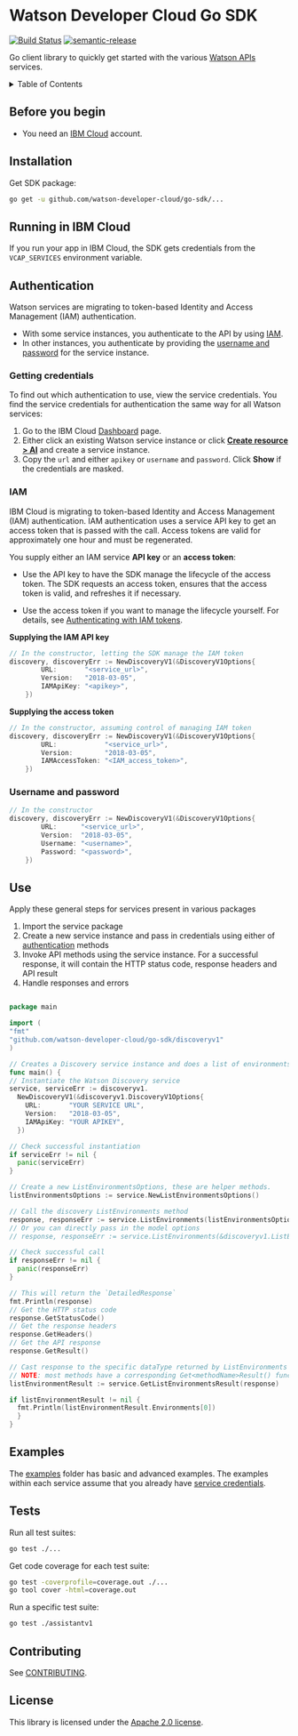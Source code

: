 # Watson Developer Cloud Go SDK
[![Build Status](https://travis-ci.org/watson-developer-cloud/go-sdk.svg?branch=master)](https://travis-ci.org/watson-developer-cloud/go-sdk)
[![semantic-release](https://img.shields.io/badge/%20%20%F0%9F%93%A6%F0%9F%9A%80-semantic--release-e10079.svg)](https://github.com/semantic-release/semantic-release)


Go client library to quickly get started with the various [Watson APIs](https://www.ibm.com/watson/developercloud/) services.

<details>
<summary>Table of Contents</summary>

* [Before you begin](#before-you-begin)
* [Installation](#installation)
* [Running in IBM Cloud](#running-in-ibm-cloud)
* [Authentication](#authentication)
	* [Getting-credentials](#getting-credentials)
	* [IAM](#iam)
	* [Username-and-password](#username-and-password)
* [Use](#use)
* [Examples](#examples)
* [AssistantV2](#assistantv2)
* [Tests](#tests)
* [Contributing](#contributing)
* [License](#license)

</details>

## Before you begin

* You need an [IBM Cloud][ibm-cloud-onboarding] account.

## Installation

Get SDK package:
```bash
go get -u github.com/watson-developer-cloud/go-sdk/...
```

## Running in IBM Cloud

If you run your app in IBM Cloud, the SDK gets credentials from the ```VCAP_SERVICES``` environment variable.

## Authentication

Watson services are migrating to token-based Identity and Access Management (IAM) authentication.

* With some service instances, you authenticate to the API by using [IAM](#iam).
* In other instances, you authenticate by providing the [username and password](#username-and-password) for the service instance.

### Getting credentials
To find out which authentication to use, view the service credentials. You find the service credentials for authentication the same way for all Watson services:

1. Go to the IBM Cloud [Dashboard](https://console.bluemix.net/dashboard/apps?category=ai) page.
1. Either click an existing Watson service instance or click [**Create resource > AI**](https://console.bluemix.net/catalog/?category=ai) and create a service instance.
1. Copy the `url` and either `apikey` or `username` and `password`. Click **Show** if the credentials are masked.

### IAM
IBM Cloud is migrating to token-based Identity and Access Management (IAM) authentication. IAM authentication uses a service API key to get an access token that is passed with the call. Access tokens are valid for approximately one hour and must be regenerated.

You supply either an IAM service **API key** or an **access token**:

* Use the API key to have the SDK manage the lifecycle of the access token. The SDK requests an access token, ensures that the access token is valid, and refreshes it if necessary.

* Use the access token if you want to manage the lifecycle yourself. For details, see [Authenticating with IAM tokens](https://console.bluemix.net/docs/services/watson/getting-started-iam.html#iam).

**Supplying the IAM API key**

```go
// In the constructor, letting the SDK manage the IAM token
discovery, discoveryErr := NewDiscoveryV1(&DiscoveryV1Options{
		URL:       "<service_url>",
		Version:   "2018-03-05",
		IAMApiKey: "<apikey>",
	})
```

**Supplying the access token**

```go
// In the constructor, assuming control of managing IAM token
discovery, discoveryErr := NewDiscoveryV1(&DiscoveryV1Options{
		URL:            "<service_url>",
		Version:        "2018-03-05",
		IAMAccessToken: "<IAM_access_token>",
	})
```

### Username and password

```go
// In the constructor
discovery, discoveryErr := NewDiscoveryV1(&DiscoveryV1Options{
		URL:      "<service_url>",
		Version:  "2018-03-05",
		Username: "<username>",
		Password: "<password>",
	})
```

## Use
Apply these general steps for services present in various packages
1. Import the service package
2. Create a new service instance and pass in credentials using either of [authentication](#authentication) methods
3. Invoke API methods using the service instance. For a successful response, it will contain the HTTP status code, response headers and API result
4. Handle responses and errors

```go

package main

import (
"fmt"
"github.com/watson-developer-cloud/go-sdk/discoveryv1"
)

// Creates a Discovery service instance and does a list of environments
func main() {
// Instantiate the Watson Discovery service
service, serviceErr := discoveryv1.
  NewDiscoveryV1(&discoveryv1.DiscoveryV1Options{
    URL:       "YOUR SERVICE URL",
    Version:   "2018-03-05",
    IAMApiKey: "YOUR APIKEY",
  })

// Check successful instantiation
if serviceErr != nil {
  panic(serviceErr)
}

// Create a new ListEnvironmentsOptions, these are helper methods.
listEnvironmentsOptions := service.NewListEnvironmentsOptions()

// Call the discovery ListEnvironments method
response, responseErr := service.ListEnvironments(listEnvironmentsOptions)
// Or you can directly pass in the model options
// response, responseErr := service.ListEnvironments(&discoveryv1.ListEnvironmentsOptions{})

// Check successful call
if responseErr != nil {
  panic(responseErr)
}

// This will return the `DetailedResponse`
fmt.Println(response)
// Get the HTTP status code
response.GetStatusCode()
// Get the response headers
response.GetHeaders()
// Get the API response
response.GetResult()

// Cast response to the specific dataType returned by ListEnvironments
// NOTE: most methods have a corresponding Get<methodName>Result() function
listEnvironmentResult := service.GetListEnvironmentsResult(response)

if listEnvironmentResult != nil {
  fmt.Println(listEnvironmentResult.Environments[0])
  }
}
```

## Examples

The [examples][examples] folder has basic and advanced examples. The examples within each service assume that you already have [service credentials](#getting-credentials).

## Tests

Run all test suites:
```bash
go test ./...
```

Get code coverage for each test suite:
```bash
go test -coverprofile=coverage.out ./...
go tool cover -html=coverage.out
```

Run a specific test suite:
```bash
go test ./assistantv1
```

## Contributing

See [CONTRIBUTING][CONTRIBUTING].

## License

This library is licensed under the [Apache 2.0 license][license].

[ibm-cloud-onboarding]: http://console.bluemix.net/registration?target=%2Fdeveloper%2Fwatson&cm_sp=WatsonPlatform-WatsonServices-_-OnPageNavLink-IBMWatson_SDKs-_-Go
[examples]: https://github.com/watson-developer-cloud/go-sdk/tree/master/examples
[CONTRIBUTING]: https://github.com/watson-developer-cloud/go-sdk/blob/master/.github/CONTRIBUTING.md
[license]: http://www.apache.org/licenses/LICENSE-2.0
